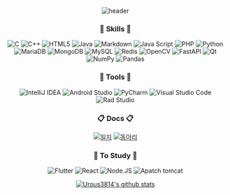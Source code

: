 <div align=center>
  
![header](https://capsule-render.vercel.app/api?type=waving&color=auto&text=UROUS3814&section=header&height=250&fontsize=70)

### :book: Skills :book:
  
![C](https://img.shields.io/badge/c-%2300599C.svg?style=for-the-badge&logo=c&logoColor=white) 
![C++](https://img.shields.io/badge/c++-%2300599C.svg?style=for-the-badge&logo=c%2B%2B&logoColor=white) 
![HTML5](https://img.shields.io/badge/html5-%23E34F26.svg?style=for-the-badge&logo=html5&logoColor=white) 
![Java](https://img.shields.io/badge/java-%23ED8B00.svg?style=for-the-badge&logo=java&logoColor=white) 
![Markdown](https://img.shields.io/badge/markdown-%23000000.svg?style=for-the-badge&logo=markdown&logoColor=white) 
![Java Script](https://img.shields.io/badge/javascript-F7DF1E?style=for-the-badge&logo=javascript&logoColor=black)
![PHP](https://img.shields.io/badge/php-%23777BB4.svg?style=for-the-badge&logo=php&logoColor=white) 
![Python](https://img.shields.io/badge/python-3670A0?style=for-the-badge&logo=python&logoColor=ffdd54) 
![MariaDB](https://img.shields.io/badge/mariaDB-003545?style=for-the-badge&logo=mariaDB&logoColor=white) 
![MongoDB](https://img.shields.io/badge/MongoDB-%234ea94b.svg?style=for-the-badge&logo=mongodb&logoColor=white)
![MySQL](https://img.shields.io/badge/mysql-4479A1?style=for-the-badge&logo=mysql&logoColor=white)
![Redis](https://img.shields.io/badge/redis-%23DD0031.svg?style=for-the-badge&logo=redis&logoColor=white)
![OpenCV](https://img.shields.io/badge/opencv-%23white.svg?style=for-the-badge&logo=opencv&logoColor=white) 
![FastAPI](https://img.shields.io/badge/FastAPI-005571?style=for-the-badge&logo=fastapi) 
![Qt](https://img.shields.io/badge/Qt-%23217346.svg?style=for-the-badge&logo=Qt&logoColor=white) 
![NumPy](https://img.shields.io/badge/numpy-%23013243.svg?style=for-the-badge&logo=numpy&logoColor=white) 
![Pandas](https://img.shields.io/badge/pandas-%23150458.svg?style=for-the-badge&logo=pandas&logoColor=white)
  
  
  
  
  ### :wrench: Tools :wrench:

  ![IntelliJ IDEA](https://img.shields.io/badge/IntelliJIDEA-000000.svg?style=for-the-badge&logo=intellij-idea&logoColor=white) 
  ![Android Studio](https://img.shields.io/badge/Android%20Studio-3DDC84.svg?style=for-the-badge&logo=android-studio&logoColor=white) 
  ![PyCharm](https://img.shields.io/badge/pycharm-008000?style=for-the-badge&logo=pycharm&logoColor=black&color=green&labelColor=green) 
  ![Visual Studio Code](https://img.shields.io/badge/Visual%20Studio%20Code-0078d7.svg?style=for-the-badge&logo=visual-studio-code&logoColor=white) 
  ![Rad Studio](https://img.shields.io/badge/Rad%20Studio-ED1F35.svg?style=for-the-badge&logo=Embarcadero&logoColor=white)
  
  
  
  ### :clipboard: Docs :clipboard:

  [![일지](https://img.shields.io/badge/개발일지-%21759B.svg?style=for-the-badge&logo=WordPress&logoColor=white)](https://github.com/urous3814/urous3814/blob/main/Development_log.md)
  [![동아리](https://img.shields.io/badge/동아리-%356783.svg?style=for-the-badge&logo=WordPress&logoColor=white)](https://github.com/Buram-Highschool-learning-JAVA/)
  
  
### :blue_book: To Study :blue_book:
  
  ![Flutter](https://img.shields.io/badge/flutter-02569B?style=for-the-badge&logo=flutter&logoColor=white)
  ![React](https://img.shields.io/badge/react-61DAFB?style=for-the-badge&logo=react&logoColor=black)
  ![Node.JS](https://img.shields.io/badge/node.js-339933?style=for-the-badge&logo=Node.js&logoColor=white)
  ![Apatch tomcat](https://img.shields.io/badge/apache%20tomcat-F8DC75?style=for-the-badge&logo=apachetomcat&logoColor=black)


[![Urous3814's github stats](https://github-readme-stats.vercel.app/api?username=urous3814&hide=stars,prs&count_private=true&show_icons=true)](https://github.com/anuraghazra/github-readme-stats)




<div align=center>
